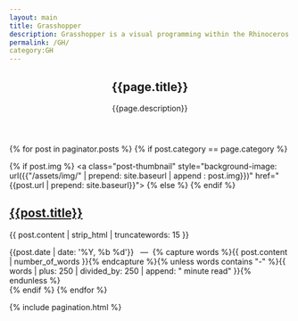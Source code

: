 ```yaml
---
layout: main
title: Grasshopper
description: Grasshopper is a visual programming within the Rhinoceros 3D. It's one of the most powerful tools to automate repetitive tasks, but it's not easy for architecture students to stduy alone. These articles are my tutorials for them.acc
permalink: /GH/
category:GH
---
```

<article class="article-page">
  <div class="page-content">
    <div class="wrap-content">
      <header class="header-page">
        <h1 class="page-title">{{page.title}}</h1>
        {{page.description}}
    </div>
  </div>
</article>

{% for post in paginator.posts %}
  {% if post.category == page.category %}
    <article class="post">
      {% if post.img %}
        <a class="post-thumbnail" style="background-image: url({{"/assets/img/" | prepend: site.baseurl | append : post.img}})" href="{{post.url | prepend: site.baseurl}}"></a>
      {% else %}
      {% endif %}
      <div class="post-content">
        <h2 class="post-title"><a href="{{post.url | prepend: site.baseurl}}">{{post.title}}</a></h2>
        <p>{{ post.content | strip_html | truncatewords: 15 }}</p>
        <span class="post-date">{{post.date | date: '%Y, %b %d'}}&nbsp;&nbsp;&nbsp;—&nbsp;</span>
        <span class="post-words">{% capture words %}{{ post.content | number_of_words }}{% endcapture %}{% unless words contains "-" %}{{ words | plus: 250 | divided_by: 250 | append: " minute read" }}{% endunless %}</span>
      </div>
    </article>
  {% endif %}
{% endfor %}

{% include pagination.html %}
